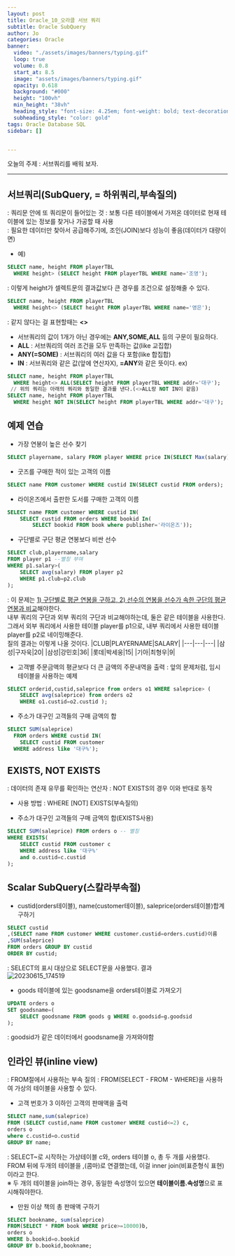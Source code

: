```yaml
---
layout: post
title: Oracle_10_오라클 서브 쿼리
subtitle: Oracle SubQuery
author: Jo
categories: Oracle
banner:
  video: "./assets/images/banners/typing.gif"
  loop: true
  volume: 0.8
  start_at: 8.5
  image: "assets/images/banners/typing.gif"
  opacity: 0.618
  background: "#000"
  height: "100vh"
  min_height: "38vh"
  heading_style: "font-size: 4.25em; font-weight: bold; text-decoration: underline"
  subheading_style: "color: gold"
tags: Oracle Database SQL
sidebar: []


---
```


오늘의 주제 :  서브쿼리를 배워 보자. <br>
 * * *
 
 
## 서브쿼리(SubQuery, = 하위쿼리,부속질의)
: 쿼리문 안에 또 쿼리문이 들어있는 것
: 보통 다른 테이블에서 가져온 데이터로 현재 테이블에 있는 정보를 찾거나 가공할 때 사용<br>
: 필요한 데이터만 찾아서 공급해주기에, 조인(JOIN)보다 성능이 좋음(데이터가 대량이면)<br>

- 예)
```sql
SELECT name, height FROM playerTBL 
  WHERE height> (SELECT height FROM playerTBL WHERE name='조영');
```
: 이렇게 height가 셀렉트문의 결과값보다 큰 경우를 조건으로 설정해줄 수 있다. 

```sql
SELECT name, height FROM playerTBL
  WHERE height<> (SELECT height FROM playerTBL WHERE name='영은');
```
: 같지 않다는 걸 표현할때는 <b><></b><br>
- 서브쿼리의 값이 1개가 아닌 경우에는 <b>ANY,SOME,ALL</b> 등의 구문이 필요하다.<br>
- <b>ALL</b> : 서브쿼리의 여러 조건을 모두 만족하는 값(like 교집합)
- <b>ANY(=SOME)</b> : 서브쿼리의 여러 값을 다 포함(like 합집합)
- <b>IN</b> : 서브쿼리와 같은 값(앞에 연산자X), <b>=ANY</b>와 같은 뜻이다. 
ex)
```sql
SELECT name, height FROM playerTBL
  WHERE height<> ALL(SELECT height FROM playerTBL WHERE addr='대구');  
 // 위의 쿼리는 아래의 쿼리와 동일한 결과를 낸다.(<>ALL랑 NOT IN이 같음)
SELECT name, height FROM playerTBL
  WHERE height NOT IN(SELECT height FROM playerTBL WHERE addr='대구');
```

## 예제 연습
- 가장 연봉이 높은 선수 찾기
```sql
SELECT playername, salary FROM player WHERE price IN(SELECT Max(salary) FROM book);
```
- 굿즈를 구매한 적이 있는 고객의 이름
```sql
SELECT name FROM customer WHERE custid IN(SELECT custid FROM orders);
```
- 라이온즈에서 출판한 도서를 구매한 고객의 이름
```sql
SELECT name FROM customer WHERE custid IN(
    SELECT custid FROM orders WHERE bookid In(
        SELECT bookid FROM book where publisher='라이온즈'));
```
- 구단별로 구단 평균 연봉보다 비싼 선수
```sql
SELECT club,playername,salary
FROM player p1 --별칭 부여
WHERE p1.salary>(
    SELECT avg(salary) FROM player p2
    WHERE p1.club=p2.club
);
```
 : 이 문제는 <u>1) 구단별로 평균 연봉을 구하고, 2) 선수의 연봉을 선수가 속한 구단의 평균 연봉과 비교</u>해야한다.<br>
 내부 쿼리의 구단과 외부 쿼리의 구단과 비교해야하는데, 둘은 같은 테이블을 사용한다.<br>
 그래서 외부 쿼리에서 사용한 테이블 player를 p1으로, 내부 쿼리에서 사용한 테이블 player를 p2로 네이밍해준다.<br>
질의 결과는 이렇게 나올 것이다.
|CLUB|PLAYERNAME|SALARY|
|---|---|---|
|삼성|구자욱|20|
|삼성|강민호|36| 
|롯데|박세웅|15|
|기아|최형우|9|
 <br>

- 고객별 주문금액의 평균보다 더 큰 금액의 주문내역을 출력
: 앞의 문제처럼, 임시 테이블을 사용하는 예제
```sql
SELECT orderid,custid,saleprice from orders o1 WHERE saleprice> (
    SELECT avg(saleprice) from orders o2 
    WHERE o1.custid=o2.custid ); 
```
- 주소가 대구인 고객들의 구매 금액의 합
```sql
SELECT SUM(saleprice) 
  FROM orders WHERE custid IN(
    SELECT custid FROM customer
  WHERE address like '대구%'); 
```
 
## EXISTS, NOT EXISTS
: 데이터의 존재 유무를 확인하는 연산자
: NOT EXISTS의 경우 이와 반대로 동작
- 사용 방법 : WHERE [NOT] EXISTS(부속질의)

- 주소가 대구인 고객들의 구매 금액의 합(EXISTS사용)
``` sql
SELECT SUM(saleprice) FROM orders o -- 별칭
WHERE EXISTS(
    SELECT custid FROM customer c 
    WHERE address like '대구%'
    and o.custid=c.custid
); 
```
## Scalar SubQuery(스칼라부속절)

- custid(orders테이블), name(customer테이블), saleprice(orders테이블)합계 구하기
```sql
SELECT custid
,(SELECT name FROM customer WHERE customer.custid=orders.custid)이름
,SUM(saleprice) 
FROM orders GROUP BY custid
ORDER BY custid;
```
: SELECT의 표시 대상으로 SELECT문을 사용했다.
결과<br>
![20230615_174519](https://github.com/CheeseYoung/cheeseyoung.github.io/assets/132384527/d0d0ae27-a9c6-4e05-a30d-e0fb8cbb8351)<br>

- goods 테이블에 있는 goodsname을 orders테이블로 가져오기
```sql
UPDATE orders o
SET goodsname=(
    SELECT goodsname FROM goods g WHERE o.goodsid=g.goodsid
);
```
  : goodsid가 같은 데이터에서 goodsname을 가져와야함


## 인라인 뷰(inline view)
: FROM절에서 사용하는 부속 질의
: FROM(SELECT - FROM - WHERE)을 사용하여 가상의 테이블을 사용할 수 있다.
- 고객 번호가 3 이하인 고객의 판매액을 출력
```sql
SELECT name,sum(saleprice) 
FROM (SELECT custid,name FROM customer WHERE custid<=2) c,
orders o
where c.custid=o.custid
GROUP BY name;
```
: SELECT~로 시작하는 가상테이블 c와, orders 테이블 o, 총 두 개를 사용했다.<br>
FROM 뒤에 두개의 테이블을 ,(콤마)로 연결했는데, 이걸 inner join(비표준형식 표현)이라고 한다.<br>
※ 두 개의 테이블을 join하는 경우, 동일한 속성명이 있으면 <b>테이블이름.속성명</b>으로 표시해줘야한다.<br>
- 만원 이상 책의 총 판매액 구하기
```sql
SELECT bookname, sum(saleprice)
FROM(SELECT * FROM book WHERE price>=10000)b,
orders o
WHERE b.bookid=o.bookid
GROUP BY b.bookid,bookname;
```


